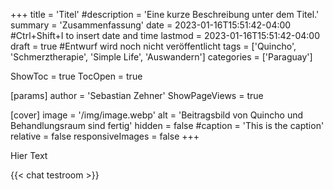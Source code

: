 +++
title = 'Titel'
#description = 'Eine kurze Beschreibung unter dem Titel.'
summary = 'Zusammenfassung'
date = 2023-01-16T15:51:42-04:00 #Ctrl+Shift+I to insert date and time
lastmod = 2023-01-16T15:51:42-04:00
draft = true #Entwurf wird noch nicht veröffentlicht
tags = ['Quincho', 'Schmerztherapie', 'Simple Life', 'Auswandern']
categories = ['Paraguay']

ShowToc = true
TocOpen = true

[params]
    author = 'Sebastian Zehner'
    ShowPageViews = true

[cover]
    image = '/img/image.webp'
    alt = 'Beitragsbild von Quincho und Behandlungsraum sind fertig'
    hidden = false
    #caption = 'This is the caption'
    relative = false
    responsiveImages = false
+++

Hier Text

{{< chat testroom >}}


